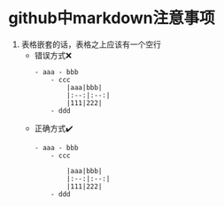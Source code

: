 # github中markdown注意事项

1. 表格嵌套的话，表格之上应该有一个空行
	- 错误方式:x:
		```
		- aaa - bbb
			- ccc
				|aaa|bbb|
				|:--:|:--:|
				|111|222|
			- ddd
		```
	- 正确方式:heavy_check_mark:
		```
		- aaa - bbb
			- ccc
				
				|aaa|bbb|
				|:--:|:--:|
				|111|222|
			- ddd
		```
		
